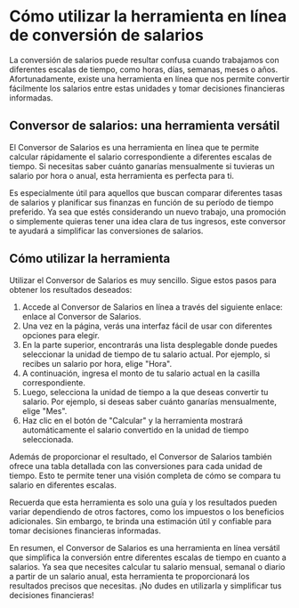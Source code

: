 Cómo utilizar la herramienta en línea de conversión de salarios
===============================================================

La conversión de salarios puede resultar confusa cuando trabajamos con diferentes escalas de tiempo, como horas, días, semanas, meses o años. Afortunadamente, existe una herramienta en línea que nos permite convertir fácilmente los salarios entre estas unidades y tomar decisiones financieras informadas.

Conversor de salarios: una herramienta versátil
-----------------------------------------------

El Conversor de Salarios es una herramienta en línea que te permite calcular rápidamente el salario correspondiente a diferentes escalas de tiempo. Si necesitas saber cuánto ganarías mensualmente si tuvieras un salario por hora o anual, esta herramienta es perfecta para ti.

Es especialmente útil para aquellos que buscan comparar diferentes tasas de salarios y planificar sus finanzas en función de su período de tiempo preferido. Ya sea que estés considerando un nuevo trabajo, una promoción o simplemente quieras tener una idea clara de tus ingresos, este conversor te ayudará a simplificar las conversiones de salarios.

Cómo utilizar la herramienta
----------------------------

Utilizar el Conversor de Salarios es muy sencillo. Sigue estos pasos para obtener los resultados deseados:

1. Accede al Conversor de Salarios en línea a través del siguiente enlace: enlace al Conversor de Salarios.
2. Una vez en la página, verás una interfaz fácil de usar con diferentes opciones para elegir.
3. En la parte superior, encontrarás una lista desplegable donde puedes seleccionar la unidad de tiempo de tu salario actual. Por ejemplo, si recibes un salario por hora, elige "Hora".
4. A continuación, ingresa el monto de tu salario actual en la casilla correspondiente.
5. Luego, selecciona la unidad de tiempo a la que deseas convertir tu salario. Por ejemplo, si deseas saber cuánto ganarías mensualmente, elige "Mes".
6. Haz clic en el botón de "Calcular" y la herramienta mostrará automáticamente el salario convertido en la unidad de tiempo seleccionada.

Además de proporcionar el resultado, el Conversor de Salarios también ofrece una tabla detallada con las conversiones para cada unidad de tiempo. Esto te permite tener una visión completa de cómo se compara tu salario en diferentes escalas.

Recuerda que esta herramienta es solo una guía y los resultados pueden variar dependiendo de otros factores, como los impuestos o los beneficios adicionales. Sin embargo, te brinda una estimación útil y confiable para tomar decisiones financieras informadas.

En resumen, el Conversor de Salarios es una herramienta en línea versátil que simplifica la conversión entre diferentes escalas de tiempo en cuanto a salarios. Ya sea que necesites calcular tu salario mensual, semanal o diario a partir de un salario anual, esta herramienta te proporcionará los resultados precisos que necesitas. ¡No dudes en utilizarla y simplificar tus decisiones financieras!